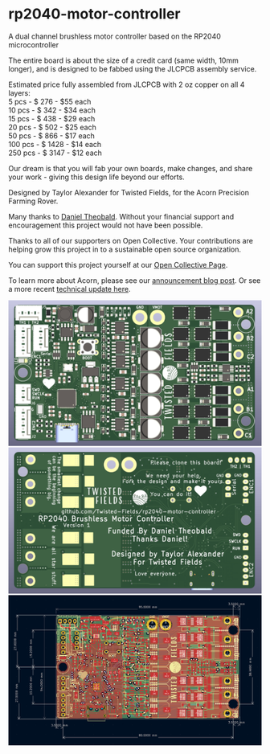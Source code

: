 # rp2040-motor-controller
A dual channel brushless motor controller based on the RP2040 microcontroller

The entire board is about the size of a credit card (same width, 10mm longer), and is designed to be fabbed using the JLCPCB assembly service.

Estimated price fully assembled from JLCPCB with 2 oz copper on all 4 layers:  
  5 pcs -  $ 276 - $55 each  
 10 pcs -  $ 342 - $34 each  
 15 pcs -  $ 438 - $29 each  
 20 pcs -  $ 502 - $25 each  
 50 pcs -  $ 866 - $17 each  
100 pcs - $ 1428 - $14 each  
250 pcs - $ 3147 - $12 each

Our dream is that you will fab your own boards, make changes, and share your work - giving this design life beyond our efforts.

Designed by Taylor Alexander for Twisted Fields, for the Acorn Precision Farming Rover.

Many thanks to [Daniel Theobald](https://www.twistedfields.com/blog). Without your financial support and encouragement this project would not have been possible.

Thanks to all of our supporters on Open Collective. Your contributions are helping grow this project in to a sustainable open source organization.

You can support this project yourself at our [Open Collective Page](https://opencollective.com/twisted-fields-research-collective).

To learn more about Acorn, please see our [announcement blog post](https://community.twistedfields.com/t/introducing-acorn-a-precision-farming-rover-from-twisted-fields/).
Or see a more recent [technical update here](https://community.twistedfields.com/t/march-2022-update-simulation-brakes-funding-and-navigation-improvements/202).

![A render of the PCB](docs/render.jpg)
![A render of the rear of the PCB](docs/render_rear.jpg)
![A screenshot of the PCB Layout](docs/pcb.png)
